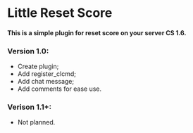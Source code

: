 # Little Reset Score

#### This is a simple plugin for reset score on your server CS 1.6.


### Version 1.0:

- Create plugin;
- Add register_clcmd;
- Add chat message;
- Add comments for ease use.

### Verison 1.1+:

- Not planned.
